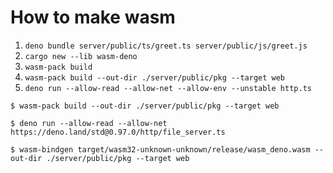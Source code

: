 # How to make wasm

1. `deno bundle server/public/ts/greet.ts server/public/js/greet.js`
1. `cargo new --lib wasm-deno`
1. `wasm-pack build`
  1. `wasm-pack build --out-dir ./server/public/pkg --target web`
1. `deno run --allow-read --allow-net --allow-env --unstable http.ts` 

```
$ wasm-pack build --out-dir ./server/public/pkg --target web
```
```
$ deno run --allow-read --allow-net https://deno.land/std@0.97.0/http/file_server.ts
```
```
$ wasm-bindgen target/wasm32-unknown-unknown/release/wasm_deno.wasm --out-dir ./server/public/pkg --target web
```
